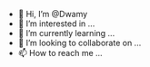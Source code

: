 - 👋 Hi, I’m @Dwamy
- 👀 I’m interested in ...
- 🌱 I’m currently learning ...
- 💞️ I’m looking to collaborate on ...
- 📫 How to reach me ...

<!---
Dwamy/Dwamy is a ✨ special ✨ repository because its `README.md` (this file) appears on your GitHub profile.
You can click the Preview link to take a look at your changes.
--->
